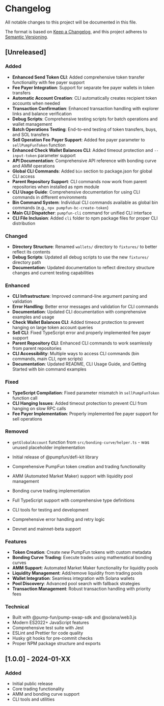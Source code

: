# Changelog

All notable changes to this project will be documented in this file.

The format is based on [Keep a Changelog](https://keepachangelog.com/en/1.0.0/),
and this project adheres to [Semantic Versioning](https://semver.org/spec/v2.0.0.html).

## [Unreleased]

### Added
- **Enhanced Send Token CLI**: Added comprehensive token transfer functionality with fee payer support
- **Fee Payer Integration**: Support for separate fee payer wallets in token transfers
- **Automatic Account Creation**: CLI automatically creates recipient token accounts when needed
- **Transaction Confirmation**: Enhanced transaction handling with explorer links and balance verification
- **Debug Scripts**: Comprehensive testing scripts for batch operations and wallet management
- **Batch Operations Testing**: End-to-end testing of token transfers, buys, and SOL transfers
- **Sell Operation Fee Payer Support**: Added fee payer parameter to `sellPumpFunToken` function
- **Enhanced Check Wallet Balances CLI**: Added timeout protection and `--input-token` parameter support
- **API Documentation**: Comprehensive API reference with bonding curve and AMM operations
- **Global CLI Commands**: Added `bin` section to package.json for global CLI access
- **Parent Repository Support**: CLI commands now work from parent repositories when installed as npm module
- **CLI Usage Guide**: Comprehensive documentation for using CLI commands in different environments
- **Bin Command System**: Individual CLI commands available as global bin commands (e.g., `npx pumpfun-bc-create-token`)
- **Main CLI Dispatcher**: `pumpfun-cli` command for unified CLI interface
- **CLI File Inclusion**: Added `cli` folder to npm package files for proper CLI distribution

### Changed
- **Directory Structure**: Renamed `wallets/` directory to `fixtures/` to better reflect its contents
- **Debug Scripts**: Updated all debug scripts to use the new `fixtures/` directory path
- **Documentation**: Updated documentation to reflect directory structure changes and current testing capabilities

### Enhanced
- **CLI Infrastructure**: Improved command-line argument parsing and validation
- **Error Handling**: Better error messages and validation for CLI commands
- **Documentation**: Updated CLI documentation with comprehensive examples and usage
- **Check Wallet Balances CLI**: Added timeout protection to prevent hanging on large token account queries
- **Sell CLI**: Fixed TypeScript error and properly implemented fee payer support
- **Parent Repository CLI**: Enhanced CLI commands to work seamlessly from parent repositories
- **CLI Accessibility**: Multiple ways to access CLI commands (bin commands, main CLI, npm scripts)
- **Documentation**: Updated README, CLI Usage Guide, and Getting Started with bin command examples

### Fixed
- **TypeScript Compilation**: Fixed parameter mismatch in `sellPumpFunToken` function call
- **CLI Hanging Issues**: Added timeout protection to prevent CLI from hanging on slow RPC calls
- **Fee Payer Implementation**: Properly implemented fee payer support for sell operations

### Removed
- `getGlobalAccount` function from `src/bonding-curve/helper.ts` - was unused placeholder implementation

- Initial release of @pumpfun/defi-kit library
- Comprehensive PumpFun token creation and trading functionality
- AMM (Automated Market Maker) support with liquidity pool management
- Bonding curve trading implementation
- Full TypeScript support with comprehensive type definitions
- CLI tools for testing and development
- Comprehensive error handling and retry logic
- Devnet and mainnet-beta support

### Features

- **Token Creation**: Create new PumpFun tokens with custom metadata
- **Bonding Curve Trading**: Execute trades using mathematical bonding curves
- **AMM Support**: Automated Market Maker functionality for liquidity pools
- **Liquidity Management**: Add/remove liquidity from trading pools
- **Wallet Integration**: Seamless integration with Solana wallets
- **Pool Discovery**: Advanced pool search with fallback strategies
- **Transaction Management**: Robust transaction handling with priority fees

### Technical

- Built with @pump-fun/pump-swap-sdk and @solana/web3.js
- Modern ES2022+ JavaScript features
- Comprehensive test suite with Jest
- ESLint and Prettier for code quality
- Husky git hooks for pre-commit checks
- Proper NPM package structure and exports

## [1.0.0] - 2024-01-XX

### Added

- Initial public release
- Core trading functionality
- AMM and bonding curve support
- CLI tools and utilities
